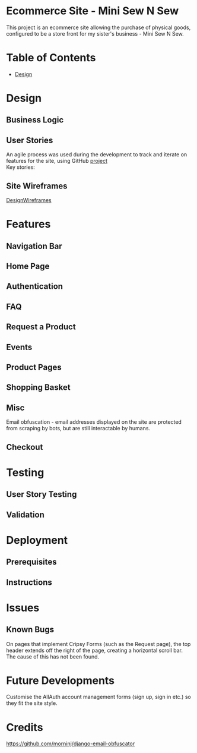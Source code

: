 # Ecommerce Site - Mini Sew N Sew
This project is an ecommerce site allowing the purchase of physical goods, configured to be a store front for my sister's business - Mini Sew N Sew.  

# Table of Contents
- [Design](#design)

# Design
## Business Logic
## User Stories
An agile process was used during the development to track and iterate on features for the site, using GitHub [project](https://github.com/users/SiJiL82/projects/1)  
Key stories:  

## Site Wireframes
[DesignWireframes](docs/design_wireframes.md)  

# Features
## Navigation Bar
## Home Page
## Authentication
## FAQ
## Request a Product
## Events
## Product Pages
## Shopping Basket
## Misc
Email obfuscation - email addresses displayed on the site are protected from scraping by bots, but are still interactable by humans.  
## Checkout

# Testing
## User Story Testing
## Validation

# Deployment
## Prerequisites
## Instructions

# Issues
## Known Bugs
On pages that implement Cripsy Forms (such as the Request page), the top header extends off the right of the page, creating a horizontal scroll bar.  
The cause of this has not been found.  
# Future Developments
Customise the AllAuth account management forms (sign up, sign in etc.) so they fit the site style. 
# Credits
https://github.com/morninj/django-email-obfuscator